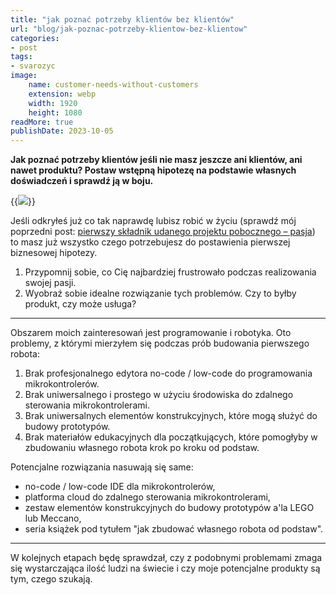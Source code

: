 ```yaml
---
title: "jak poznać potrzeby klientów bez klientów"
url: "blog/jak-poznac-potrzeby-klientow-bez-klientow"
categories:
- post
tags:
- svarozyc
image:
    name: customer-needs-without-customers
    extension: webp
    width: 1920
    height: 1080
readMore: true
publishDate: 2023-10-05
---
```

**Jak poznać potrzeby klientów jeśli nie masz jeszcze ani klientów, ani nawet produktu? Postaw wstępną hipotezę na podstawie własnych doświadczeń i sprawdź ją w boju.**
<!--more-->
{{<image src="customer-needs-without-customers.webp" caption="jak poznać potrzeby klientów bez klientów" displayCaption="false">}}

Jeśli odkryłeś już co tak naprawdę lubisz robić w życiu (sprawdź mój poprzedni post: [pierwszy składnik udanego projektu pobocznego – pasja](/blog/pierwszy-skladnik-udanego-projektu-pobocznego-pasja/)) to masz już wszystko czego potrzebujesz do postawienia pierwszej biznesowej hipotezy.

1. Przypomnij sobie, co Cię najbardziej frustrowało podczas realizowania swojej pasji.
2. Wyobraź sobie idealne rozwiązanie tych problemów. Czy to byłby produkt, czy może usługa?

---

Obszarem moich zainteresowań jest programowanie i robotyka. Oto problemy, z którymi mierzyłem się podczas prób budowania pierwszego robota:
1. Brak profesjonalnego edytora no-code / low-code do programowania mikrokontrolerów.
2. Brak uniwersalnego i prostego w użyciu środowiska do zdalnego sterowania mikrokontrolerami.
3. Brak uniwersalnych elementów konstrukcyjnych, które mogą służyć do budowy prototypów.
4. Brak materiałów edukacyjnych dla początkujących, które pomogłyby w zbudowaniu własnego robota krok po kroku od podstaw.

Potencjalne rozwiązania nasuwają się same:
* no-code / low-code IDE dla mikrokontrolerów,
* platforma cloud do zdalnego sterowania mikrokontrolerami,
* zestaw elementów konstrukcyjnych do budowy prototypów a'la LEGO lub Meccano,
* seria książek pod tytułem "jak zbudować własnego robota od podstaw".

---

W kolejnych etapach będę sprawdzał, czy z podobnymi problemami zmaga się wystarczająca ilość ludzi na świecie i czy moje potencjalne produkty są tym, czego szukają.

